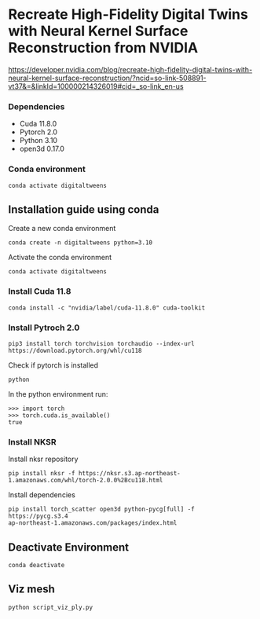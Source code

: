 # Recreate High-Fidelity Digital Twins with Neural Kernel Surface Reconstruction from NVIDIA 

https://developer.nvidia.com/blog/recreate-high-fidelity-digital-twins-with-neural-kernel-surface-reconstruction/?ncid=so-link-508891-vt37&=&linkId=100000214326019#cid=_so-link_en-us

### Dependencies 
- Cuda 11.8.0
- Pytorch 2.0
- Python 3.10
- open3d 0.17.0

### Conda environment
```
conda activate digitaltweens
```

## Installation guide using conda
Create a new conda environment 
````
conda create -n digitaltweens python=3.10
`````
Activate the conda environment 
`````
conda activate digitaltweens
`````


### Install Cuda 11.8
```
conda install -c "nvidia/label/cuda-11.8.0" cuda-toolkit
```
### Install Pytroch 2.0
```
pip3 install torch torchvision torchaudio --index-url https://download.pytorch.org/whl/cu118
```
Check if pytorch is installed
```
python
````
In the python environment run:
```
>>> import torch
>>> torch.cuda.is_available()
true
```
### Install NKSR

Install nksr repository
```
pip install nksr -f https://nksr.s3.ap-northeast-1.amazonaws.com/whl/torch-2.0.0%2Bcu118.html
````
Install dependencies

```
pip install torch_scatter open3d python-pycg[full] -f https://pycg.s3.4
ap-northeast-1.amazonaws.com/packages/index.html
````

## Deactivate Environment
````
conda deactivate
`````
## Viz mesh
````
python script_viz_ply.py  
````

